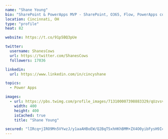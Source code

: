 ```yaml
---
name: "Shane Young"
bio: "SharePoint & PowerApps MVP - SharePoint, O365, Flow, PowerApps consulting? @PowerApps911 | Pure Snark? You found it."
location: Cincinnati, OH
type: "profile"
heat: 82

website: https://t.co/91p5BQ3pUe

twitter:
  username: ShanesCows
  url: https://twitter.com/ShanesCows
  followers: 17036

linkedin:
  url: https://www.linkedin.com/in/cincyshane

topics:
  - Power Apps

images:
  - url: https://pbs.twimg.com/profile_images/713100007398883329/qUzvsvQ3_400x400.jpg
    width: 400
    height: 400
    isCached: true
    title: "Shane Young"

secured: "lIRcq+jIRO9Mn5VYwzJ/y1aaAHBoEW/Q2BqT5xhHKhBMM+ZX4O0yibFysH9IcL0Imq8NCj5UyyGHOsve5C9xfRF7ENs1sTYrXvQmwvdj6pkUukVkbNrQRTADNGjQ3mvV62ns/v9seRP5eRgeUmThpNl2OTVSTm4kSamtAOdw0AHx5HfjURqr7c1eGVJiH8UnODAHQpnfjJ0P8vgJSvUWOaSXhtRxqKvwbaR+OiPW3wws4GI6iNCap0zikG1NCdLG3hLhw3bcma27Ys7jq2TxI24UxRdWeaGvPSgrpWEVNoiQZNmWNxH0Ghn+qWsT9BLp1uUapYoHaS0l1v5JWjyZ5FdlACY6LyFgqH/HP09vyYgIK56SqO67NfXDDBGNLL/uSALY9HSWe3AHal2T6AeFXG89VjsRjVNMZQuy2L+1/m4=;wygr+NQuu+RrWVgH98Z05w=="
---
```


